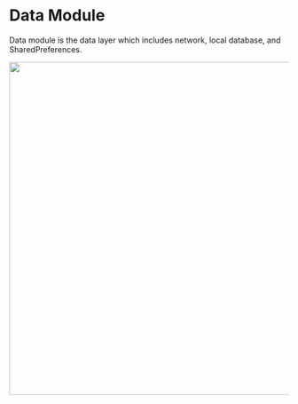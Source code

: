 # Data Module

Data module is the data layer which includes network, local database, and SharedPreferences.

<img src="https://github.com/ShabanKamell/Restaurants/blob/master/blob/modular-arch-diagram2.png" height="600">
